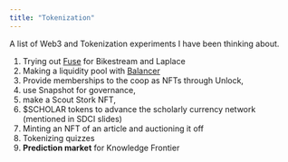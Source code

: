 ```yaml
---
title: "Tokenization"
---
```


A list of Web3 and Tokenization experiments I have been thinking about.

1. Trying out [Fuse](https://fuse.io/) for Bikestream and Laplace
2. Making a liquidity pool with [Balancer](http://balancer.fi/)
3. Provide memberships to the coop as NFTs through Unlock, 
4. use Snapshot for governance, 
5. make a Scout Stork NFT,
6. $SCHOLAR tokens to  advance the scholarly currency network (mentioned in SDCI slides)
7. Minting an NFT of an article and auctioning it off
8. Tokenizing quizzes
9. **Prediction market** for Knowledge Frontier 